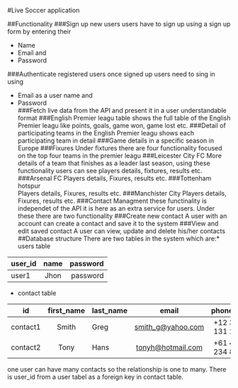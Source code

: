 #Live Soccer application

##Functionality
###Sign up new users
 users have to sign up using a sign up form by entering their
* Name
* Email and
* Password

###Authenticate registered users
 once signed up users need to sing in using
* Email as a user name and
* Password   
###Fetch live data from the API and present it in a user understandable format
###English Premier leagu table
  shows the full table of the English Premier leagu like points, goals, game won, game lost etc.
###Detail of participating teams in the English Premier leagu
  shows each participating team in detail
###Game details in a specific season in Europe
###Fixures
  Under fixtures there are four functionality focused on the top four teams in the premier leagu
###Leicester City FC
    More details of a team that finishes as a leader last season, using these functionality users can see players details, fixtures, results etc.
###Arsenal FC
   Players details, Fixures, results etc.
###Tottenham hotspur  
   Players details, Fixures, results etc.
###Manchister City
   Players details, Fixures, results etc.
###Contact Managment
 these functinality is independet of the API it is here as an extra service for users. Under these there are two functionality
###Create new contact
   A user with an account can create a contact and save it to the system
###View and edit saved contact
   A user can view, update and delete his/her contacts
##Database structure
 There are two tables in the system which are:* users table

| user_id      | name          | password    |
| -------------|:-------------:| ---------:  |
| user1        |Jhon            |password    |

* contact table   

| id           | first_name    |last_name      |email             |phone_no         |user_id     |
|------------- |:-------------:|:------------- | :---------------:|:---------------:|-----------:|
|contact1      |    Smith      |     Greg      |smith_g@yahoo.com |+12 312 131 123  |user1      |
|contact2      |    Tony       |     Hans      |tonyh@hotmail.com |+61 453 234 823  |user1      |


  one user can have many contacts so the relationship is one to many. There is user_id
  from a user tabel as a foreign key in contact table.
